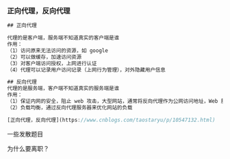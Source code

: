 





### 正向代理，反向代理

```js
## 正向代理

代理的是客户端，服务端不知道真实的客户端是谁
作用：
（1）访问原来无法访问的资源，如 google
（2）可以做缓存，加速访问资源
（3）对客户端访问授权，上网进行认证
（4）代理可以记录用户访问记录（上网行为管理），对外隐藏用户信息

## 反向代理
代理的是服务端，客户端不知道真实的服务端是谁
作用：
（1）保证内网的安全，阻止 web 攻击，大型网站，通常将反向代理作为公网访问地址，Web 服务器是内网
（2）负载均衡，通过反向代理服务器来优化网站的负载

[正向代理，反向代理](https://www.cnblogs.com/taostaryu/p/10547132.html)
```









一些发散题目

为什么要离职？

```js
```



